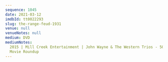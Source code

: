 ```yaml
---
sequence: 1045
date: 2021-03-12
imdbId: tt0022293
slug: the-range-feud-1931
venue: null
venueNotes: null
medium: DVD
mediumNotes:
  2015 | Mill Creek Entertainment | John Wayne & The Western Trios - 50
  Movie Roundup
---
```

